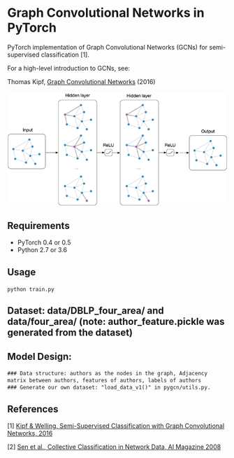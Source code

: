 Graph Convolutional Networks in PyTorch
====

PyTorch implementation of Graph Convolutional Networks (GCNs) for semi-supervised classification [1].

For a high-level introduction to GCNs, see:

Thomas Kipf, [Graph Convolutional Networks](http://tkipf.github.io/graph-convolutional-networks/) (2016)

![Graph Convolutional Networks](figure.png)


## Requirements

  * PyTorch 0.4 or 0.5
  * Python 2.7 or 3.6

## Usage

```python train.py```

## Dataset: data/DBLP_four_area/ and data/four_area/ (note: author_feature.pickle was generated from the dataset)

## Model Design:

	### Data structure: authors as the nodes in the graph, Adjacency matrix between authors, features of authors, labels of authors
	### Generate our own dataset: "load_data_v1()" in pygcn/utils.py.

## References

[1] [Kipf & Welling, Semi-Supervised Classification with Graph Convolutional Networks, 2016](https://arxiv.org/abs/1609.02907)

[2] [Sen et al., Collective Classification in Network Data, AI Magazine 2008](http://linqs.cs.umd.edu/projects/projects/lbc/)
